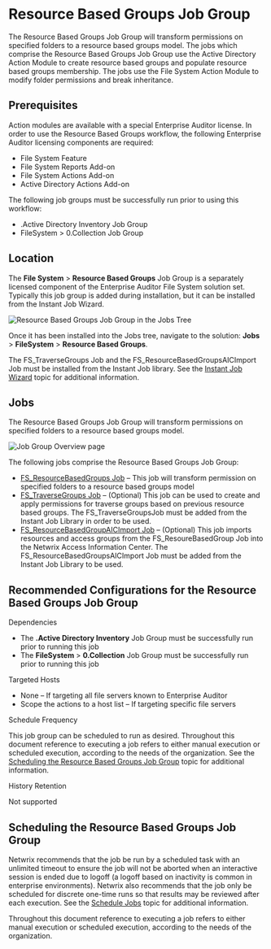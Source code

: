 # Resource Based Groups Job Group

The Resource Based Groups Job Group will transform permissions on specified folders to a resource
based groups model. The jobs which comprise the Resource Based Groups Job Group use the Active
Directory Action Module to create resource based groups and populate resource based groups
membership. The jobs use the File System Action Module to modify folder permissions and break
inheritance.

## Prerequisites

Action modules are available with a special Enterprise Auditor license. In order to use the Resource
Based Groups workflow, the following Enterprise Auditor licensing components are required:

- File System Feature
- File System Reports Add-on
- File System Actions Add-on
- Active Directory Actions Add-on

The following job groups must be successfully run prior to using this workflow:

- .Active Directory Inventory Job Group
- FileSystem > 0.Collection Job Group

## Location

The **File System** > **Resource Based Groups** Job Group is a separately licensed component of the
Enterprise Auditor File System solution set. Typically this job group is added during installation,
but it can be installed from the Instant Job Wizard.

![Resource Based Groups Job Group in the Jobs Tree](/img/product_docs/accessanalyzer/11.6/admin/hostmanagement/jobstree.webp)

Once it has been installed into the Jobs tree, navigate to the solution: **Jobs** > **FileSystem** >
**Resource Based Groups**.

The FS_TraverseGroups Job and the FS_ResourceBasedGroupsAICImport Job must be installed from the
Instant Job library. See the
[Instant Job Wizard](/docs/accessanalyzer/11.6/admin/jobs/instantjobs/overview.md)
topic for additional information.

## Jobs

The Resource Based Groups Job Group will transform permissions on specified folders to a resource
based groups model.

![Job Group Overview page](/img/product_docs/accessanalyzer/11.6/admin/runninginstances/overviewpage.webp)

The following jobs comprise the Resource Based Groups Job Group:

- [FS_ResourceBasedGroups Job](/docs/accessanalyzer/11.6/solutions/filesystem/resourcebasedgroups/fs_resourcebasedgroups.md)
  – This job will transform permission on specified folders to a resource based groups model
- [FS_TraverseGroups Job](/docs/accessanalyzer/11.6/solutions/filesystem/resourcebasedgroups/fs_traversegroups.md)
  – (Optional) This job can be used to create and apply permissions for traverse groups based on
  previous resource based groups. The FS_TraverseGroupsJob must be added from the Instant Job
  Library in order to be used.
- [FS_ResourceBasedGroupAICImport Job](/docs/accessanalyzer/11.6/solutions/filesystem/resourcebasedgroups/fs_resourcebasedgroupaicimport.md)
  – (Optional) This job imports resources and access groups from the FS_ResoureBasedGroup Job into
  the Netwrix Access Information Center. The FS_ResourceBasedGroupsAICImport Job must be added from
  the Instant Job Library to be used.

## Recommended Configurations for the Resource Based Groups Job Group

Dependencies

- The **.Active Directory Inventory** Job Group must be successfully run prior to running this job
- The **FileSystem** > **0.Collection** Job Group must be successfully run prior to running this job

Targeted Hosts

- None – If targeting all file servers known to Enterprise Auditor
- Scope the actions to a host list – If targeting specific file servers

Schedule Frequency

This job group can be scheduled to run as desired. Throughout this document reference to executing a
job refers to either manual execution or scheduled execution, according to the needs of the
organization. See the
[Scheduling the Resource Based Groups Job Group](#scheduling-the-resource-based-groups-job-group)
topic for additional information.

History Retention

Not supported

## Scheduling the Resource Based Groups Job Group

Netwrix recommends that the job be run by a scheduled task with an unlimited timeout to ensure the
job will not be aborted when an interactive session is ended due to logoff (a logoff based on
inactivity is common in enterprise environments). Netwrix also recommends that the job only be
scheduled for discrete one-time runs so that results may be reviewed after each execution. See the
[Schedule Jobs](/docs/accessanalyzer/11.6/admin/schedule/overview.md#schedule-jobs)
topic for additional information.

Throughout this document reference to executing a job refers to either manual execution or scheduled
execution, according to the needs of the organization.
